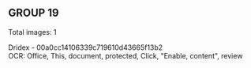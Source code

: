 ## GROUP 19
Total images: 1  

Dridex - 00a0cc14106339c719610d43665f13b2  
OCR: Office, This, document, protected, Click, "Enable, content", review  

